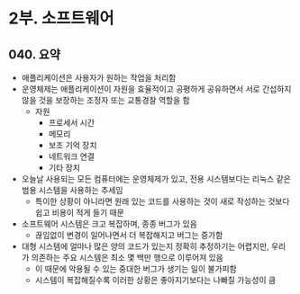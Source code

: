 # 2부. 소프트웨어

## 040. 요약

- 애플리케이션은 사용자가 원하는 작업을 처리함
- 운영체제는 애플리케이션이 자원을 효율적이고 공평하게 공유하면서 서로 간섭하지 않을 것을 보장하는 조정자 또는 교통경찰 역할을 함
  - 자원
    - 프로세서 시간
    - 메모리
    - 보조 기억 장치
    - 네트워크 연결
    - 기타 장치
- 오늘날 사용되는 모든 컴퓨터에는 운영체제가 있고, 전용 시스템보다는 리눅스 같은 범용 시스템을 사용하는 추세임
  - 특이한 상황이 아니라면 원래 있는 코드를 사용하는 것이 새로 작성하는 것보다 쉽고 비용이 적게 들기 때문
- 소프트웨어 시스템은 크고 복잡하며, 종종 버그가 있음
  - 끊임없이 변경이 일어나면서 더 복잡해지고 버그는 증가함
- 대형 시스템에 얼마나 많은 양의 코드가 있는지 정확히 추정하기는 어렵지만, 우리가 의존하는 주요 시스템은 최소 몇 백만 행으로 이루어져 있음
  - 이 때문에 악용될 수 있는 중대한 버그가 생기는 일이 불가피함
  - 시스템이 복잡해질수록 이러한 상황은 좋아지기보다는 나빠질 가능성이 큼
